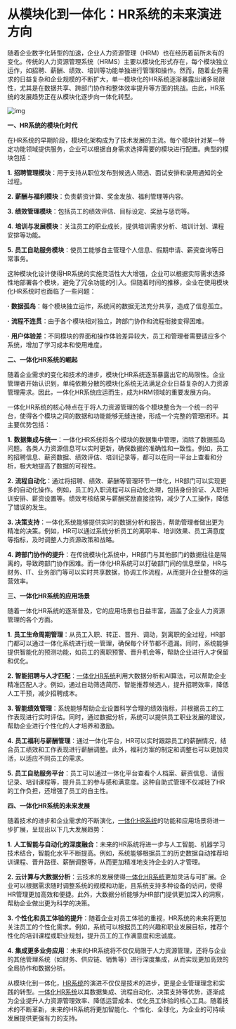 #  从模块化到一体化：HR系统的未来演进方向

随着企业数字化转型的加速，企业人力资源管理（HRM）也在经历着前所未有的变化。传统的人力资源管理系统（HRMS）主要以模块化形式存在，每个模块独立运作，如招聘、薪酬、绩效、培训等功能单独进行管理和操作。然而，随着业务需求的日益复杂和企业规模的不断扩大，单一模块化的HR系统逐渐暴露出诸多局限性，尤其是在数据共享、跨部门协作和整体效率提升等方面的挑战。由此，HR系统的发展趋势正在从模块化逐步向一体化转型。

![img](http://static.xinrenxinshi.com/xinzhi/article/1683709312890.png)

**一、HR系统的模块化时代**

在HR系统的早期阶段，模块化架构成为了技术发展的主流。每个模块针对某一特定功能领域提供服务，企业可以根据自身需求选择需要的模块进行配置。典型的模块包括：

**1.** **招聘管理模块**：用于支持从职位发布到候选人筛选、面试安排和录用通知的全过程。

**2.** **薪酬与福利模块**：负责薪资计算、奖金发放、福利管理等内容。

**3.** **绩效管理模块**：包括员工的绩效评估、目标设定、奖励与惩罚等。

**4.** **培训与发展模块**：关注员工的职业成长，提供培训需求分析、培训计划、课程安排等功能。

**5.** **员工自助服务模块**：使员工能够自主管理个人信息、假期申请、薪资查询等日常事务。

这种模块化设计使得HR系统的实施灵活性大大增强，企业可以根据实际需求选择性地部署各个模块，避免了冗余功能的引入。但随着时间的推移，企业在使用模块化HR系统时也面临了一些问题：

**·** **数据孤岛**：每个模块独立运作，系统间的数据无法充分共享，造成了信息孤立。

**·** **流程不连贯**：由于各个模块相对独立，跨部门协作和流程衔接变得困难。

**·** **用户体验差**：不同模块的界面和操作体验差异较大，员工和管理者需要适应多个系统，增加了学习成本和使用难度。

**二、一体化HR系统的崛起**

随着企业需求的变化和技术的进步，模块化HR系统逐渐暴露出它的局限性。企业管理者开始认识到，单纯依赖分散的模块化系统无法满足企业日益复杂的人力资源管理需求。因此，一体化HR系统应运而生，成为HRM领域的重要发展方向。

一体化HR系统的核心特点在于将人力资源管理的各个模块整合为一个统一的平台，使得各个模块之间的数据和功能能够无缝连接，形成一个完整的管理闭环。其主要优势包括：

**1.** **数据集成与统一**：一体化HR系统将各个模块的数据集中管理，消除了数据孤岛问题。各类人力资源信息可以实时更新，确保数据的准确性和一致性。例如，员工的招聘信息、薪资数据、绩效评估、培训记录等，都可以在同一平台上查看和分析，极大地提高了数据的可视性。

**2.** **流程自动化**：通过将招聘、绩效、薪酬等管理环节一体化，HR部门可以实现更多的自动化操作。例如，员工的入职流程可以自动化处理，包括身份验证、入职培训安排、薪资设置等。绩效考核结果与薪酬奖励直接挂钩，减少了人工操作，降低了错误的发生。

**3.** **决策支持**：一体化系统能够提供实时的数据分析和报告，帮助管理者做出更为精准的决策。例如，HR可以通过系统分析员工的离职率、培训效果、员工满意度等指标，及时调整人力资源政策和战略。

**4.** **跨部门协作的提升**：在传统模块化系统中，HR部门与其他部门的数据往往是隔离的，导致跨部门协作困难。而一体化HR系统可以打破部门间的信息壁垒，HR与财务、IT、业务部门等可以实时共享数据，协调工作流程，从而提升企业整体的运营效率。

**三、一体化HR系统的应用场景**

随着一体化HR系统的逐渐普及，它的应用场景也日益丰富，涵盖了企业人力资源管理的各个方面。

**1.** **员工生命周期管理**：从员工入职、转正、晋升、调动，到离职的全过程，HR部门都可以通过一体化系统进行统一管理，确保每个环节都不遗漏。同时，系统能够提供智能化的预测功能，如员工的离职预警、晋升机会等，帮助企业进行人才保留和优化。

**2.** **智能招聘与人才匹配**：[一体化HR系统](https://www.xinrenxinshi.com/)利用大数据分析和AI算法，可以帮助企业精准匹配人才。例如，通过自动筛选简历、智能推荐候选人，提升招聘效率，降低人工干预，减少招聘成本。

**3.** **智能绩效管理**：系统能够帮助企业设置科学合理的绩效指标，并根据员工的工作表现进行实时评估。同时，通过数据分析，系统可以提供员工职业发展的建议，帮助企业进行个性化的人才培养和激励。

**4.** **员工福利与薪酬管理**：通过一体化平台，HR可以实时跟踪员工的薪酬情况，结合员工绩效和工作表现进行薪酬调整。此外，福利方案的制定和调整也可以更加灵活，以适应不同员工的需求。

**5.** **员工自助服务平台**：员工可以通过一体化平台查看个人档案、薪资信息、请假记录、培训课程等，提升员工的参与感和满意度。这种自助式管理不仅减轻了HR的工作负担，还增强了员工的自主性。

**四、一体化HR系统的未来发展**

随着技术的进步和企业需求的不断演化，[一体化HR系统](https://www.xinrenxinshi.com/)的功能和应用场景将进一步扩展，呈现出以下几大发展趋势：

**1.** **人工智能与自动化的深度融合**：未来的HR系统将进一步与人工智能、机器学习技术结合，智能化水平不断提高。例如，系统能够根据员工的历史数据自动推荐培训课程、晋升路径、薪酬调整等，从而更加精准地支持企业的人才管理。

**2.** **云计算与大数据分析**：云技术的发展使得[一体化HR系统](https://www.xinrenxinshi.com/)更加灵活与可扩展。企业可以根据需求随时调整系统的规模和功能，且系统支持多种设备的访问，使得HR管理更加高效和便捷。此外，大数据分析能够为HR部门提供更加深入的洞察，帮助企业做出更为科学的决策。

**3.** **个性化和员工体验的提升**：随着企业对员工体验的重视，HR系统的未来将更加关注员工的个性化需求。例如，系统可以根据员工的兴趣和职业发展目标，推荐个性化的培训课程或职业规划，提升员工的工作满意度和忠诚度。

**4.** **集成更多业务应用**：未来的HR系统将不仅仅局限于人力资源管理，还将与企业的其他管理系统（如财务、供应链、销售等）进行深度集成，从而实现更加高效的全局协作和数据分析。



从模块化到一体化，[HR系统](https://www.xinrenxinshi.com/)的演进不仅仅是技术的进步，更是企业管理理念和实践的转型。[一体化HR系统](https://www.xinrenxinshi.com/)以其数据集成、流程自动化、决策支持等优势，逐渐成为企业提升人力资源管理效率、降低运营成本、优化员工体验的核心工具。随着技术的不断革新，未来的HR系统将更加智能化、个性化、全球化，为企业的可持续发展提供更强有力的支持。